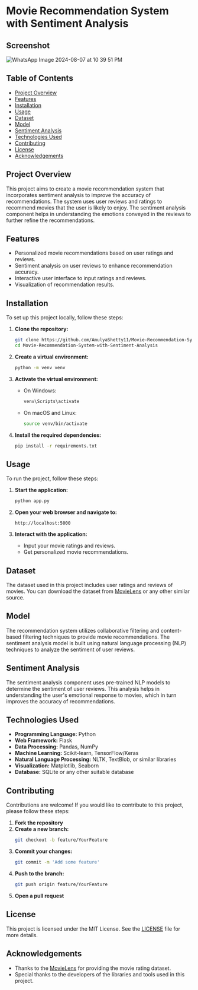 # Movie Recommendation System with Sentiment Analysis

## Screenshot
![WhatsApp Image 2024-08-07 at 10 39 51 PM](https://github.com/user-attachments/assets/1a8ad923-c9fc-42f5-93c1-c2ea0c806d53)

## Table of Contents
- [Project Overview](#project-overview)
- [Features](#features)
- [Installation](#installation)
- [Usage](#usage)
- [Dataset](#dataset)
- [Model](#model)
- [Sentiment Analysis](#sentiment-analysis)
- [Technologies Used](#technologies-used)
- [Contributing](#contributing)
- [License](#license)
- [Acknowledgements](#acknowledgements)

## Project Overview
This project aims to create a movie recommendation system that incorporates sentiment analysis to improve the accuracy of recommendations. The system uses user reviews and ratings to recommend movies that the user is likely to enjoy. The sentiment analysis component helps in understanding the emotions conveyed in the reviews to further refine the recommendations.

## Features
- Personalized movie recommendations based on user ratings and reviews.
- Sentiment analysis on user reviews to enhance recommendation accuracy.
- Interactive user interface to input ratings and reviews.
- Visualization of recommendation results.

## Installation
To set up this project locally, follow these steps:

1. **Clone the repository:**
   ```bash
   git clone https://github.com/AmulyaShetty11/Movie-Recommendation-System-with-Sentiment-Analysis.git
   cd Movie-Recommendation-System-with-Sentiment-Analysis
   ```

2. **Create a virtual environment:**
   ```bash
   python -m venv venv
   ```

3. **Activate the virtual environment:**
   - On Windows:
     ```bash
     venv\Scripts\activate
     ```
   - On macOS and Linux:
     ```bash
     source venv/bin/activate
     ```

4. **Install the required dependencies:**
   ```bash
   pip install -r requirements.txt
   ```

## Usage
To run the project, follow these steps:

1. **Start the application:**
   ```bash
   python app.py
   ```

2. **Open your web browser and navigate to:**
   ```
   http://localhost:5000
   ```

3. **Interact with the application:**
   - Input your movie ratings and reviews.
   - Get personalized movie recommendations.

## Dataset
The dataset used in this project includes user ratings and reviews of movies. You can download the dataset from [MovieLens](https://grouplens.org/datasets/movielens/) or any other similar source.

## Model
The recommendation system utilizes collaborative filtering and content-based filtering techniques to provide movie recommendations. The sentiment analysis model is built using natural language processing (NLP) techniques to analyze the sentiment of user reviews.

## Sentiment Analysis
The sentiment analysis component uses pre-trained NLP models to determine the sentiment of user reviews. This analysis helps in understanding the user's emotional response to movies, which in turn improves the accuracy of recommendations.

## Technologies Used
- **Programming Language:** Python
- **Web Framework:** Flask
- **Data Processing:** Pandas, NumPy
- **Machine Learning:** Scikit-learn, TensorFlow/Keras
- **Natural Language Processing:** NLTK, TextBlob, or similar libraries
- **Visualization:** Matplotlib, Seaborn
- **Database:** SQLite or any other suitable database

## Contributing
Contributions are welcome! If you would like to contribute to this project, please follow these steps:

1. **Fork the repository**
2. **Create a new branch:**
   ```bash
   git checkout -b feature/YourFeature
   ```
3. **Commit your changes:**
   ```bash
   git commit -m 'Add some feature'
   ```
4. **Push to the branch:**
   ```bash
   git push origin feature/YourFeature
   ```
5. **Open a pull request**

## License
This project is licensed under the MIT License. See the [LICENSE](LICENSE) file for more details.

## Acknowledgements
- Thanks to the [MovieLens](https://grouplens.org/datasets/movielens/) for providing the movie rating dataset.
- Special thanks to the developers of the libraries and tools used in this project.

